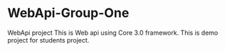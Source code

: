 # WebApi-Group-One
WebApi project
This is Web api using Core 3.0 framework. This is demo project for students project. 
